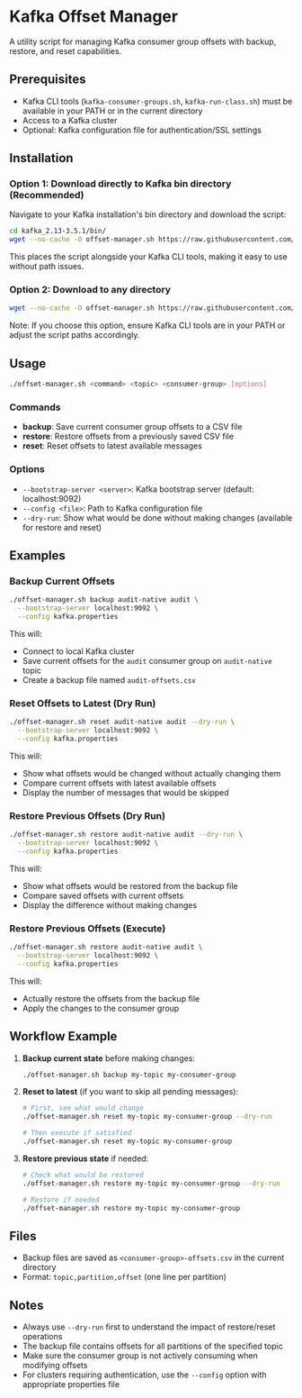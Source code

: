 # Kafka Offset Manager

A utility script for managing Kafka consumer group offsets with backup, restore, and reset capabilities.

## Prerequisites

- Kafka CLI tools (`kafka-consumer-groups.sh`, `kafka-run-class.sh`) must be available in your PATH or in the current directory
- Access to a Kafka cluster
- Optional: Kafka configuration file for authentication/SSL settings

## Installation

### Option 1: Download directly to Kafka bin directory (Recommended)

Navigate to your Kafka installation's bin directory and download the script:

```bash
cd kafka_2.13-3.5.1/bin/
wget --no-cache -O offset-manager.sh https://raw.githubusercontent.com/vyle-lxp/support-tool/main/offset-manager.sh && chmod +x offset-manager.sh
```

This places the script alongside your Kafka CLI tools, making it easy to use without path issues.

### Option 2: Download to any directory

```bash
wget --no-cache -O offset-manager.sh https://raw.githubusercontent.com/vyle-lxp/support-tool/main/offset-manager.sh && chmod +x offset-manager.sh
```

Note: If you choose this option, ensure Kafka CLI tools are in your PATH or adjust the script paths accordingly.

## Usage

```bash
./offset-manager.sh <command> <topic> <consumer-group> [options]
```

### Commands

- **backup**: Save current consumer group offsets to a CSV file
- **restore**: Restore offsets from a previously saved CSV file
- **reset**: Reset offsets to latest available messages

### Options

- `--bootstrap-server <server>`: Kafka bootstrap server (default: localhost:9092)
- `--config <file>`: Path to Kafka configuration file
- `--dry-run`: Show what would be done without making changes (available for restore and reset)

## Examples

### Backup Current Offsets

```bash
./offset-manager.sh backup audit-native audit \
  --bootstrap-server localhost:9092 \
  --config kafka.properties
```

This will:
- Connect to local Kafka cluster
- Save current offsets for the `audit` consumer group on `audit-native` topic
- Create a backup file named `audit-offsets.csv`

### Reset Offsets to Latest (Dry Run)

```bash
./offset-manager.sh reset audit-native audit --dry-run \
  --bootstrap-server localhost:9092 \
  --config kafka.properties
```

This will:
- Show what offsets would be changed without actually changing them
- Compare current offsets with latest available offsets
- Display the number of messages that would be skipped

### Restore Previous Offsets (Dry Run)

```bash
./offset-manager.sh restore audit-native audit --dry-run \
  --bootstrap-server localhost:9092 \
  --config kafka.properties
```

This will:
- Show what offsets would be restored from the backup file
- Compare saved offsets with current offsets
- Display the difference without making changes

### Restore Previous Offsets (Execute)

```bash
./offset-manager.sh restore audit-native audit \
  --bootstrap-server localhost:9092 \
  --config kafka.properties
```

This will:
- Actually restore the offsets from the backup file
- Apply the changes to the consumer group

## Workflow Example

1. **Backup current state** before making changes:
   ```bash
   ./offset-manager.sh backup my-topic my-consumer-group
   ```

2. **Reset to latest** (if you want to skip all pending messages):
   ```bash
   # First, see what would change
   ./offset-manager.sh reset my-topic my-consumer-group --dry-run
   
   # Then execute if satisfied
   ./offset-manager.sh reset my-topic my-consumer-group
   ```

3. **Restore previous state** if needed:
   ```bash
   # Check what would be restored
   ./offset-manager.sh restore my-topic my-consumer-group --dry-run
   
   # Restore if needed
   ./offset-manager.sh restore my-topic my-consumer-group
   ```

## Files

- Backup files are saved as `<consumer-group>-offsets.csv` in the current directory
- Format: `topic,partition,offset` (one line per partition)

## Notes

- Always use `--dry-run` first to understand the impact of restore/reset operations
- The backup file contains offsets for all partitions of the specified topic
- Make sure the consumer group is not actively consuming when modifying offsets
- For clusters requiring authentication, use the `--config` option with appropriate properties file
